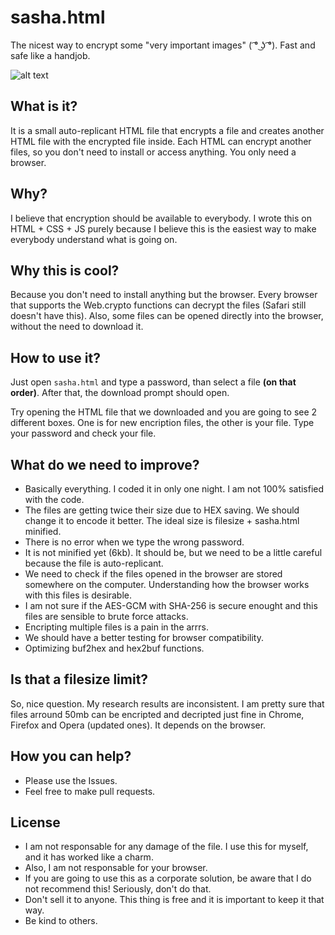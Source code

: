# sasha.html
The nicest way to encrypt some "very important images" ( ͡° ͜ʖ ͡°). Fast and safe like a handjob.

![alt text](https://github.com/davimello28/sasha.html/blob/master/printscreen.png)

## What is it?
It is a small auto-replicant HTML file that encrypts a file and creates another HTML file with the encrypted file inside. Each HTML can encrypt another files, so you don't need to install or access anything. You only need a browser. 

## Why?
I believe that encryption should be available to everybody. I wrote this on HTML + CSS + JS purely because I believe this is the easiest way to make everybody understand what is going on.

## Why this is cool?
Because you don't need to install anything but the browser. Every browser that supports the Web.crypto functions can decrypt the files (Safari still doesn't have this). Also, some files can be opened directly into the browser, without the need to download it.

## How to use it?
Just open `sasha.html` and type a password, than select a file **(on that order)**. After that, the download prompt should open. 

Try opening the HTML file that we downloaded and you are going to see 2 different boxes. One is for new encription files, the other is your file. Type your password and check your file. 

## What do we need to improve?
- Basically everything. I coded it in only one night. I am not 100% satisfied with the code.
- The files are getting twice their size due to HEX saving. We should change it to encode it better. The ideal size is filesize + sasha.html minified.
- There is no error when we type the wrong password.
- It is not minified yet (6kb). It should be, but we need to be a little careful because the file is auto-replicant. 
- We need to check if the files opened in the browser are stored somewhere on the computer. Understanding how the browser works with this files is desirable.
- I am not sure if the AES-GCM with SHA-256 is secure enought and this files are sensible to brute force attacks.
- Encripting multiple files is a pain in the arrrs.
- We should have a better testing for browser compatibility.
- Optimizing buf2hex and hex2buf functions.

## Is that a filesize limit?
So, nice question. My research results are inconsistent. I am pretty sure that files arround 50mb can be encripted and decripted just fine in Chrome, Firefox and Opera (updated ones). It depends on the browser.

## How you can help? 
- Please use the Issues.
- Feel free to make pull requests.

## License
- I am not responsable for any damage of the file. I use this for myself, and it has worked like a charm.
- Also, I am not responsable for your browser. 
- If you are going to use this as a corporate solution, be aware that I do not recommend this! Seriously, don't do that.
- Don't sell it to anyone. This thing is free and it is important to keep it that way.
- Be kind to others.
